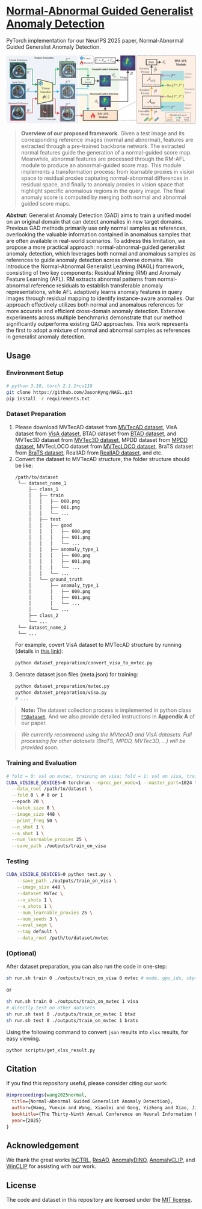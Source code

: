 # [Normal-Abnormal Guided Generalist Anomaly Detection](https://arxiv.org/abs/2510.00495)
PyTorch implementation for our NeurIPS 2025 paper, Normal-Abnormal Guided Generalist Anomaly Detection.

<!-- [**Normal-Abnormal Guided Generalist Anomaly Detection**](https://arxiv.org/abs/2510.00495) -->

<!-- Yuexin Wang, Xiaolei Wang, Yizheng Gong, Jimin Xiao -->

![Framework](assets/framework.png)
>**Overview of our proposed framework.** Given a test image and its corresponding reference images (normal and abnormal), features are extracted through a pre-trained backbone network. The extracted normal features guide the generation of a normal-guided score map. Meanwhile, abnormal features are processed through the RM-AFL module to produce an abnormal-guided score map. This module implements a transformation process: from learnable proxies in vision space to residual proxies capturing normal-abnormal differences in residual space, and finally to anomaly proxies in vision space that highlight specific anomalous regions in the query image. The final anomaly score is computed by merging both normal and abnormal guided score maps.

***Abstrat:*** Generalist Anomaly Detection (GAD) aims to train a unified model on an original domain that can detect anomalies in new target domains. Previous GAD methods primarily use only normal samples as references, overlooking the valuable information contained in anomalous samples that are often available in real-world scenarios. To address this limitation, we propose a more practical approach: normal-abnormal-guided generalist anomaly detection, which leverages both normal and anomalous samples as references to guide anomaly detection across diverse domains. We introduce the Normal-Abnormal Generalist Learning (NAGL) framework, consisting of two key components: Residual Mining (RM) and Anomaly Feature Learning (AFL). RM extracts abnormal patterns from normal-abnormal reference residuals to establish transferable anomaly representations, while AFL adaptively learns anomaly features in query images through residual mapping to identify instance-aware anomalies. Our approach effectively utilizes both normal and anomalous references for more accurate and efficient cross-domain anomaly detection. Extensive experiments across multiple benchmarks demonstrate that our method significantly outperforms existing GAD approaches. This work represents the first to adopt a mixture of normal and abnormal samples as references in generalist anomaly detection.

## Usage

### Environment Setup
```bash
# python 3.10, torch 2.1.1+cu118
git clone https://github.com/JasonKyng/NAGL.git
pip install -r requirements.txt
```

### Dataset Preparation
1. Please download MVTecAD dataset from [MVTecAD dataset](https://www.mvtec.com/de/unternehmen/forschung/datasets/mvtec-ad/), VisA dataset from [VisA dataset](https://amazon-visual-anomaly.s3.us-west-2.amazonaws.com/VisA_20220922.tar), BTAD dataset from [BTAD dataset](http://avires.dimi.uniud.it/papers/btad/btad.zip), and MVTec3D dataset from [MVTec3D dataset](https://www.mvtec.com/company/research/datasets/mvtec-3d-ad), MPDD dataset from [MPDD dataset](https://github.com/stepanje/MPDD), MVTecLOCO dataset from [MVTecLOCO dataset](https://www.mvtec.com/company/research/datasets/mvtec-loco), BraTS dataset from [BraTS dataset](https://www.kaggle.com/datasets/dschettler8854/brats-2021-task1), RealIAD from [RealIAD dataset](https://realiad4ad.github.io/Real-IAD/), and etc. 
2. Convert the dataset to MVTecAD structure, the folder structure should be like:
   ```
   /path/to/dataset
    └── dataset_name_1
        ├── class_1
        │   ├── train
        │   │   ├── 000.png
        │   │   ├── 001.png
        │   │   └── ...
        │   ├── test
        │   │   ├── good
        │   │   │   ├── 000.png
        │   │   │   ├── 001.png
        │   │   │   └── ...
        │   │   ├── anomaly_type_1
        │   │   │   ├── 000.png
        │   │   │   ├── 001.png
        │   │   │   └── ...
        │   │   └── ...
        │   └── ground_truth
        │       ├── anomaly_type_1
        │       │   ├── 000.png
        │       │   ├── 001.png
        │       │   └── ...
        │       └── ...
        ├── class_2
        └── ...
    └── dataset_name_2
    └── ...
   ```
   For example, covert VisA dataset to MVTecAD structure by running (details in [this link](https://github.com/amazon-science/spot-diff?tab=readme-ov-file#data-preparation)):
   ```bash
   python dataset_preparation/convert_visa_to_mvtec.py
   ```
3. Genrate dataset json files (meta.json) for training:
    ```bash
    python dataset_preparation/mvtec.py
    python dataset_preparation/visa.py
    # ...
    ```
> **Note:** The dataset collection process is implemented in python class [`FSDataset`](./utils/dataset.py). And we also provide detailed instructions in **Appendix A** of our paper.

>*We currently recommend using the MVtecAD and VisA datasets. Full processing for other datasets (BraTS, MPDD, MVTec3D, ...) will be provided soon.*

### Training and Evaluation

```bash
# fold = 0: val on mvtec, training on visa; fold = 1: val on visa, training on mvtec
CUDA_VISIBLE_DEVICES=0 torchrun --nproc_per_node=1 --master_port=1024 train.py \
  --data_root /path/to/dataset \
  --fold 0 \ # 0 or 1
  --epoch 20 \
  --batch_size 8 \
  --image_size 448 \
  --print_freq 50 \
  --n_shot 1 \
  --a_shot 1 \
  --num_learnable_proxies 25 \
  --save_path ./outputs/train_on_visa
````

### Testing
```bash
CUDA_VISIBLE_DEVICES=0 python test.py \
    --save_path ./outputs/train_on_visa \
    --image_size 448 \
    --dataset MVTec \
    --n_shots 1 \
    --a_shots 1 \
    --num_learnable_proxies 25 \
    --num_seeds 3 \
    --eval_segm \
    --tag default \
    --data_root /path/to/dataset/mvtec
```

### (Optional)
After dataset preparation, you can also run the code in one-step:
```bash
sh run.sh train 0 ./outputs/train_on_visa 0 mvtec # mode, gpu_ids, ckpt_save_dir, fold, test_dataset
```
or
```bash
sh run.sh train 0 ./outputs/train_on_mvtec 1 visa
# directly test on other datasets
sh run.sh test 0 ./outputs/train_on_mvtec 1 btad
sh run.sh test 0 ./outputs/train_on_mvtec 1 brats
``` 

Using the following command to convert `json` results into `xlsx` results, for easy viewing.
```bash
python scripts/get_xlsx_result.py
```

## Citation
If you find this repository useful, please consider citing our work:
```bibtex
@inproceedings{wang2025normal,
  title={Normal-Abnormal Guided Generalist Anomaly Detection},
  author={Wang, Yuexin and Wang, Xiaolei and Gong, Yizheng and Xiao, Jimin},
  booktitle={The Thirty-Ninth Annual Conference on Neural Information Processing Systems},
  year={2025}
}
```

## Acknowledgement
We thank the great works [InCTRL](https://github.com/mala-lab/InCTRL), [ResAD](https://github.com/xcyao00/ResAD), [AnomalyDINO](https://github.com/dammsi/AnomalyDINO), [AnomalyCLIP](https://github.com/zqhang/AnomalyCLIP), and [WinCLIP](https://github.com/zqhang/Accurate-WinCLIP-pytorch) for assisting with our work.

## License
The code and dataset in this repository are licensed under the [MIT license](https://mit-license.org/).